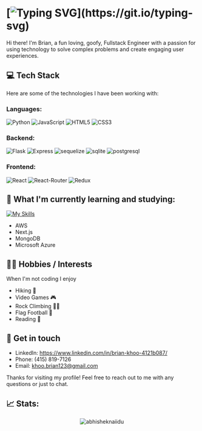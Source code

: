 # [![Typing SVG](https://readme-typing-svg.demolab.com?font=Fira+Code&size=30&pause=5000&color=FFFFFF&width=1000&lines=Hi+I'm+Brian+and+I'm+a+Software+Developer!)](https://git.io/typing-svg)
Hi there! I'm Brian, a fun loving, goofy, Fullstack Engineer with a passion for using technology to solve complex problems and create engaging user experiences. 

## 💻 Tech Stack
Here are some of the technologies I have been working with:
### Languages:
![Python](https://img.shields.io/badge/Python-3776AB?style=for-the-badge&logo=python&logoColor=white)
![JavaScript](https://img.shields.io/badge/JavaScript-F7DF1E?style=for-the-badge&logo=javascript&logoColor=black)
![HTML5](https://img.shields.io/badge/HTML5-E34F26?style=for-the-badge&logo=html5&logoColor=white)
![CSS3](https://img.shields.io/badge/CSS3-1572B6?style=for-the-badge&logo=css3&logoColor=white)
### Backend:
![Flask](https://img.shields.io/badge/Flask-000000?style=for-the-badge&logo=flask&logoColor=white)
![Express](https://img.shields.io/badge/Express.js-404D59?style=for-the-badge)
![sequelize](https://img.shields.io/badge/sequelize-323330?style=for-the-badge&logo=sequelize&logoColor=blue)
![sqlite](https://img.shields.io/badge/SQLite-07405E?style=for-the-badge&logo=sqlite&logoColor=white)
![postgresql](https://img.shields.io/badge/PostgreSQL-316192?style=for-the-badge&logo=postgresql&logoColor=white)
### Frontend:
![React](https://img.shields.io/badge/React-20232A?style=for-the-badge&logo=react&logoColor=61DAFB)
![React-Router](https://img.shields.io/badge/React_Router-CA4245?style=for-the-badge&logo=react-router&logoColor=white)
![Redux](https://img.shields.io/badge/Redux-593D88?style=for-the-badge&logo=redux&logoColor=white)
## 🌱 What I'm currently learning and studying:
[![My Skills](https://skillicons.dev/icons?i=aws,nextjs,mongodb,azure)](https://skillicons.dev)

- AWS
- Next.js
- MongoDB
- Microsoft Azure

## 🐱‍👤 Hobbies / Interests 
When I'm not coding I enjoy
- Hiking 🥾
- Video Games 🎮
- Rock Climbing 🧗‍♂️
- Flag Football 🏈
- Reading 📔
## 💬 Get in touch
- LinkedIn: https://www.linkedin.com/in/brian-khoo-4121b087/
- Phone: (415) 819-7126
- Email: khoo.brian123@gmail.com

Thanks for visiting my profile! Feel free to reach out to me with any questions or just to chat.
## 📈 Stats:
<p align="center"> <img src="https://github-readme-stats.vercel.app/api?username=bkhoo123&show_icons=true&theme=gotham" alt="abhisheknaiidu" />
